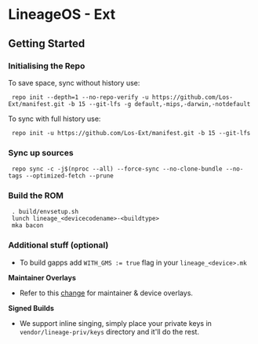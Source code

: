 # **LineageOS - Ext**

## **Getting Started**


### Initialising the Repo
To save space, sync without history use:
```
 repo init --depth=1 --no-repo-verify -u https://github.com/Los-Ext/manifest.git -b 15 --git-lfs -g default,-mips,-darwin,-notdefault
```

To sync with full history use:
```
 repo init -u https://github.com/Los-Ext/manifest.git -b 15 --git-lfs
```

### Sync up sources
```
 repo sync -c -j$(nproc --all) --force-sync --no-clone-bundle --no-tags --optimized-fetch --prune
```

### Build the ROM
```
 . build/envsetup.sh
 lunch lineage_<devicecodename>-<buildtype>
 mka bacon
```

### Additional stuff (optional)
 - To build gapps add `WITH_GMS := true` flag in your `lineage_<device>.mk`

**Maintainer Overlays**

 - Refer to this [change](https://github.com/ImSpiDy/device_xiaomi_lavender/commit/f4cbcc3f48c8fe9856d9f5d4e7c081461c5d6390) for maintainer  & device overlays.

**Signed Builds**

 - We support inline singing, simply place your private keys in `vendor/lineage-priv/keys` directory and it'll do the rest.
